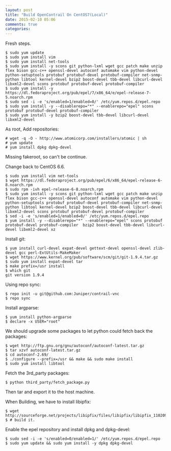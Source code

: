 ```yaml
---
layout: post
title: "Build OpenContrail On CentOS7(Local)"
date: 2015-02-10 05:06
comments: true
categories: 
---
```

Fresh steps.   

```
$ sudo yum update
$ sudo yum install vim
$ sudo yum install net-tools
$ sudo yum install -y scons git python-lxml wget gcc patch make unzip flex bison gcc-c++ openssl-devel autoconf automake vim python-devel python-setuptools protobuf protobuf-devel protobuf-compiler net-snmp-python libtool kernel-devel bzip2 boost-devel tbb-devel libcurl-devel libxml2-devel scons protobuf protobuf-devel protobuf-compiler
$ sudo yum install -y https://dl.fedoraproject.org/pub/epel/7/x86_64/e/epel-release-7-5.noarch.rpm
$ sudo sed -i -e 's/enabled=1/enabled=0/' /etc/yum.repos.d/epel.repo
$ sudo yum install -y --disablerepo="*" --enablerepo="epel" scons protobuf protobuf-devel protobuf-compiler 
$ sudo yum install -y bzip2 boost-devel tbb-devel libcurl-devel libxml2-devel 

```
As root, Add repositories:     

```
# wget -q -O - http://www.atomicorp.com/installers/atomic | sh
# yum update
# yum install dpkg dpkg-devel

```
Missing fakeroot, so can't be continue.  

Change back to CentOS 6.6.    

```
$ sudo yum install vim net-tools
$ wget https://dl.fedoraproject.org/pub/epel/6/x86_64/epel-release-6-8.noarch.rpm
$ sudo rpm -ivh epel-release-6-8.noarch.rpm 
$ sudo yum install -y scons git python-lxml wget gcc patch make unzip flex bison gcc-c++ openssl-devel autoconf automake vim python-devel python-setuptools protobuf protobuf-devel protobuf-compiler net-snmp-python libtool kernel-devel bzip2 boost-devel tbb-devel libcurl-devel libxml2-devel scons protobuf protobuf-devel protobuf-compiler
$ sed -i -e 's/enabled=1/enabled=0/' /etc/yum.repos.d/epel.repo
$ yum install -y --disablerepo="*" --enablerepo="epel" scons protobuf protobuf-devel protobuf-compiler  bzip2 boost-devel tbb-devel libcurl-devel libxml2-devel xz

```
Install git:    

```
$ yum install curl-devel expat-devel gettext-devel openssl-devel zlib-devel gcc perl-ExtUtils-MakeMaker
$ wget https://www.kernel.org/pub/software/scm/git/git-1.9.4.tar.gz
$ sudo yum install expat-devel tar
$ make prefix=/usr install
$ which git
git version 1.9.4

```
Using repo sync:     

```
$ repo init -u git@github.com:Juniper/contrail-vnc
$ repo sync

```
Install argparse:    

```
$ yum install python-argparse
$ declare -x USER="root"

```
We should upgrade some packages to let python could fetch back the packages:    

```
$ wget http://ftp.gnu.org/gnu/autoconf/autoconf-latest.tar.gz
$ tar xzvf autoconf-latest.tar.gz
$ cd autoconf-2.69/
$ ./configure --prefix=/usr && make && sudo make install
$ sudo yum install libtool

```
Fetch the 3rd_party packages:     

```
$ python third_party/fetch_package.py

```
Then tar and export it to the host machine.   

When Building, we have to install libipfix:    

```
$ wget http://sourceforge.net/projects/libipfix/files/libipfix/libipfix_110209.tgz/download
$ # build it.   

```
Enable the epel repository and install dpkg and dpkg-devel:    

```
$ sudo sed -i -e 's/enabled=0/enabled=1/' /etc/yum.repos.d/epel.repo
$ sudo yum update && sudo yum install -y dpkg dpkg-devel

```

 

